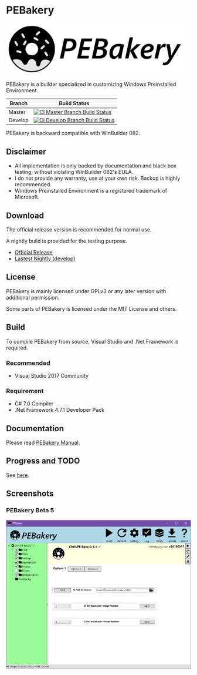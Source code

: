 # PEBakery

<div style="text-align: left">
    <img src="./Image/Banner.svg" height="140">
</div>

PEBakery is a builder specialized in customizing Windows Preinstalled Environment.

| Branch    | Build Status   |
|-----------|----------------|
| Master    | [![CI Master Branch Build Status](https://ci.appveyor.com/api/projects/status/j3p0v26j7nky0bvu/branch/master?svg=true)](https://ci.appveyor.com/project/ied206/pebakery/branch/master) |
| Develop   | [![CI Develop Branch Build Status](https://ci.appveyor.com/api/projects/status/j3p0v26j7nky0bvu/branch/develop?svg=true)](https://ci.appveyor.com/project/ied206/pebakery/branch/develop) |

PEBakery is backward compatible with WinBuilder 082.

## Disclaimer

- All implementation is only backed by documentation and black box testing, without violating WinBuilder 082's EULA.
- I do not provide any warranty, use at your own risk. Backup is highly recommended.
- Windows Preinstalled Environment is a registered trademark of Microsoft.

## Download

The official release version is recommended for normal use.

A nightly build is provided for the testing purpose.

- [Official Release](https://github.com/pebakery/pebakery/releases)
- [Lastest Nightly (develop)](https://ci.appveyor.com/api/projects/ied206/PEBakery/artifacts/nightly.zip?branch=develop)

## License

PEBakery is mainly licensed under GPLv3 or any later version with additional permission.

Some parts of PEBakery is licensed under the MIT License and others.

## Build

To compile PEBakery from source, Visual Studio and .Net Framework is required.

### Recommended

- Visual Studio 2017 Community

### Requirement

- C# 7.0 Compiler
- .Net Framework 4.7.1 Developer Pack

## Documentation

Please read [PEBakery Manual](https://github.com/pebakery/pebakery-docs).

## Progress and TODO

See [here](https://github.com/pebakery/pebakery/projects/2).

## Screenshots

### PEBakery Beta 5

![ChrisPE with PEBakery Beta 5](./Image/PEBakery-ChrisPE.png)
